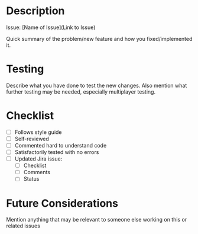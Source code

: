 # Description
Issue: [Name of Issue](Link to Issue)

Quick summary of the problem/new feature and how you fixed/implemented it.

# Testing
Describe what you have done to test the new changes. Also mention what further testing may be needed, especially multiplayer testing.

# Checklist
- [ ] Follows style guide
- [ ] Self-reviewed
- [ ] Commented hard to understand code
- [ ] Satisfactorily tested with no errors
- [ ] Updated Jira issue:
  - [ ] Checklist
  - [ ] Comments
  - [ ] Status

# Future Considerations
Mention anything that may be relevant to someone else working on this or related issues
